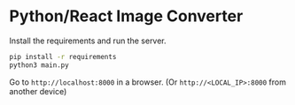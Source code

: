 # Python/React Image Converter

Install the requirements and run the server.
```sh
pip install -r requirements
python3 main.py
```
Go to `http://localhost:8000` in a browser. (Or `http://<LOCAL_IP>:8000` from another device)